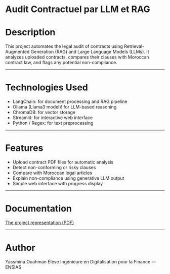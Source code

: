 # Audit Contractuel par LLM et RAG

# Description
This project automates the legal audit of contracts using Retrieval-Augmented Generation (RAG) and Large Language Models (LLMs).
It analyzes uploaded contracts, compares their clauses with Moroccan contract law, and flags any potential non-compliance.

---

# Technologies Used
- LangChain: for document processing and RAG pipeline  
- Ollama (Llama3 model)! for LLM-based reasoning  
- ChromaDB: for vector storage  
- Streamlit: for interactive web interface  
- Python / Regex: for text preprocessing  

---

# Features
- Upload contract PDF files for automatic analysis  
- Detect non-conforming or risky clauses  
- Compare with Moroccan legal articles  
- Explain non-compliance using generative LLM output  
- Simple web interface with progress display  

---

# Documentation
 [The project representation (PDF)](./lawlik.pdf)

---

# Author
Yassmina Ouahman
Élève Ingénieure en Digitalisation pour la Finance — ENSIAS  
